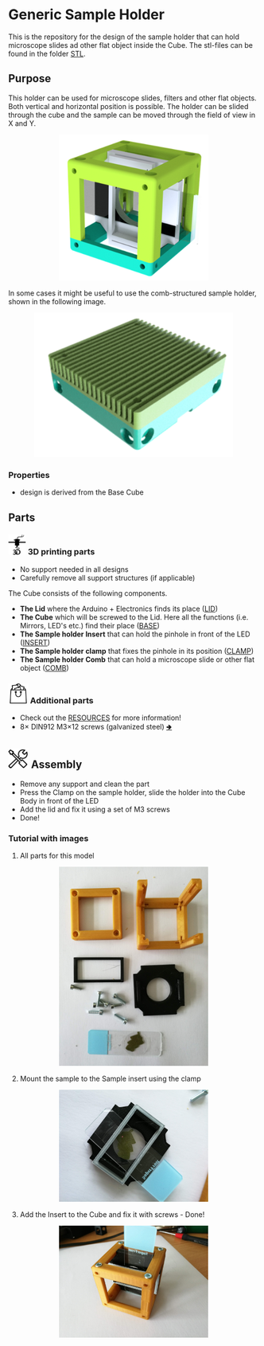 # Generic Sample Holder
This is the repository for the design of the sample holder that can hold microscope slides ad other flat object inside the Cube. The stl-files can be found in the folder [STL](./STL).

## Purpose
This holder can be used for microscope slides, filters and other flat objects. Both vertical and horizontal position is possible. The holder can be slided through the cube and the sample can be moved through the field of view in X and Y.

<p align="center">
<img src="./IMAGES/Assembly_Cube_Sample_holder_v2.png" width="300">
</p>

In some cases it might be useful to use the comb-structured sample holder, shown in the following image.

<p align="center">
<img src="./IMAGES/Assembly_Cube_sampleholder.png" width="400">
</p>

### Properties
* design is derived from the Base Cube

## Parts

### <img src="../IMAGES/P.png" height="40"> 3D printing parts
* No support needed in all designs
* Carefully remove all support structures (if applicable)

The Cube consists of the following components.

* **The Lid** where the Arduino + Electronics finds its place ([LID](./STL/10_Lid_1x1_v2.stl))
* **The Cube** which will be screwed to the Lid. Here all the functions (i.e. Mirrors, LED's etc.) find their place ([BASE](./STL/10_Cube_1x1_v2.stl))
* **The Sample holder Insert** that can hold the pinhole in front of the LED ([INSERT](./STL/20_Cube_insert_Sample_holder.stl))
* **The Sample holder clamp** that fixes the pinhole in its position ([CLAMP](./STL/20_Cube_Insert_Sample_clamp.stl))
* **The Sample holder Comb** that can hold a microscope slide or other flat object ([COMB](./STL/20_Cube_Sampleholder.stl))

### <img src="./IMAGES/B.png" height="40"> Additional parts
* Check out the [RESOURCES](../../TUTORIALS/RESOURCES) for more information!
* 8× DIN912 M3×12 screws (galvanized steel) [🢂](https://eshop.wuerth.de/Zylinderschraube-mit-Innensechskant-SHR-ZYL-ISO4762-88-IS25-A2K-M3X12/00843%20%2012.sku/de/DE/EUR/)

## <img src="./IMAGES/A.png" height="40"> Assembly
* Remove any support and clean the part
* Press the Clamp on the sample holder, slide the holder into the Cube Body in front of the LED
* Add the lid and fix it using a set of M3 screws
* Done!

### Tutorial with images

1. All parts for this model
<p align="center">
<img src="./IMAGES/CUBE_SAMPLEHOLDER_0.jpg" width="300">
</p>

2. Mount the sample to the Sample insert using the clamp
<p align="center">
<img src="./IMAGES/CUBE_SAMPLEHOLDER_1.jpg" width="300">
</p>

3. Add the Insert to the Cube and fix it with screws - Done!
<p align="center">
<img src="./IMAGES/CUBE_SAMPLEHOLDER_3.jpg" width="300">
</p>
